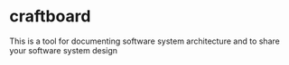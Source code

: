 # craftboard
This is a tool for documenting software system architecture and to share your software system design

